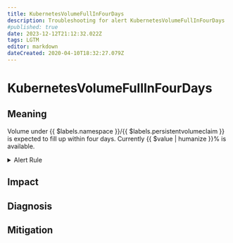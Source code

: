 ```yaml
---
title: KubernetesVolumeFullInFourDays
description: Troubleshooting for alert KubernetesVolumeFullInFourDays
#published: true
date: 2023-12-12T21:12:32.022Z
tags: LGTM
editor: markdown
dateCreated: 2020-04-10T18:32:27.079Z
---
```


# KubernetesVolumeFullInFourDays

## Meaning
[//]: # "Short paragraph that explains what the alert means"
Volume under {{ $labels.namespace }}/{{ $labels.persistentvolumeclaim }} is expected to fill up within four days. Currently {{ $value | humanize }}% is available.

<details>
  <summary>Alert Rule</summary>

  ```yaml
alert: KubernetesVolumeFullInFourDays
expr: predict_linear(kubelet_volume_stats_available_bytes[6h:5m], 4 * 24 * 3600) < 0
for: 0m
labels:
    severity: critical
annotations:
    summary: Kubernetes Volume full in four days (instance {{ $labels.instance }})
    description: |-
        Volume under {{ $labels.namespace }}/{{ $labels.persistentvolumeclaim }} is expected to fill up within four days. Currently {{ $value | humanize }}% is available.
          VALUE = {{ $value }}
          LABELS = {{ $labels }}
    runbook: https://github.com/srerun/prometheus-alerts/content/runbooks/KubernetesVolumeFullInFourDays

  ```
</details>


## Impact
[//]: # "What could / will happen if the alert is not addressed"



## Diagnosis
[//]: # "Steps to take to identify the cause of the problem"



## Mitigation
[//]: # "The steps necessary to resolve the alert"
